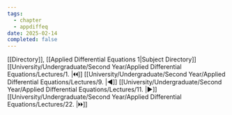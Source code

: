 ```yaml
---
tags:
  - chapter
  - appdiffeq
date: 2025-02-14
completed: false
---
```

[[Directory]], [[Applied Differential Equations 1|Subject Directory]]
[[University/Undergraduate/Second Year/Applied Differential Equations/Lectures/1. |🞀🞀]] [[University/Undergraduate/Second Year/Applied Differential Equations/Lectures/9. |◀]] [[University/Undergraduate/Second Year/Applied Differential Equations/Lectures/11. |▶]] [[University/Undergraduate/Second Year/Applied Differential Equations/Lectures/22. |🞂🞂]]
# 
## 
### 